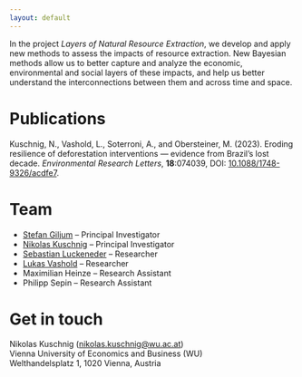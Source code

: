 ```yaml
---
layout: default
---
```


In the project *Layers of Natural Resource Extraction*, we develop and apply new methods to assess the impacts of resource extraction. New Bayesian methods allow us to better capture and analyze the economic, environmental and social layers of these impacts, and help us better understand the interconnections between them and across time and space.

# Publications

Kuschnig, N., Vashold, L., Soterroni, A., and Obersteiner, M. (2023). Eroding resilience of deforestation interventions — evidence from Brazil’s lost decade. *Environmental Research Letters*, <b>18</b>:074039, DOI: [10.1088/1748-9326/acdfe7](https://doi.org/10.1088/1748-9326/acdfe7).

# Team

- [Stefan Giljum](https://www.wu.ac.at/ecolecon/institute/team/sgiljum/) – Principal Investigator
- [Nikolas Kuschnig](https://kuschnig.eu) – Principal Investigator
- [Sebastian Luckeneder](https://www.wu.ac.at/ecolecon/institute/team/luckeneder-sebastian-ba-bsc/) – Researcher
- [Lukas Vashold](https://www.wu.ac.at/en/economics/people/vashold-l/) – Researcher
- Maximilian Heinze – Research Assistant
- Philipp Sepin – Research Assistant

# Get in touch

Nikolas Kuschnig (<nikolas.kuschnig@wu.ac.at>) <br>
Vienna University of Economics and Business (WU) <br>
Welthandelsplatz 1, 1020 Vienna, Austria
